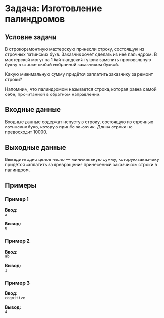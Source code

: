 # Задача: Изготовление палиндромов

## Условие задачи
В строкоремонтную мастерскую принесли строку, состоящую из строчных латинских букв. Заказчик хочет сделать из неё палиндром. В мастерской могут за 1 байтландский тугрик заменить произвольную букву в строке любой выбранной заказчиком буквой.

Какую минимальную сумму придётся заплатить заказчику за ремонт строки?

Напомним, что палиндромом называется строка, которая равна самой себе, прочитанной в обратном направлении.

## Входные данные
Входные данные содержат непустую строку, состоящую из строчных латинских букв, которую принёс заказчик. Длина строки не превосходит 10000.

## Выходные данные
Выведите одно целое число — минимальную сумму, которую заказчику придётся заплатить за превращение принесённой заказчиком строки в палиндром.

## Примеры
### Пример 1
**Ввод:**  
`a`  

**Вывод:**  
`0`  

### Пример 2
**Ввод:**  
`ab`  

**Вывод:**  
`1`  

### Пример 3
**Ввод:**  
`cognitive`  

**Вывод:**  
`4` 
